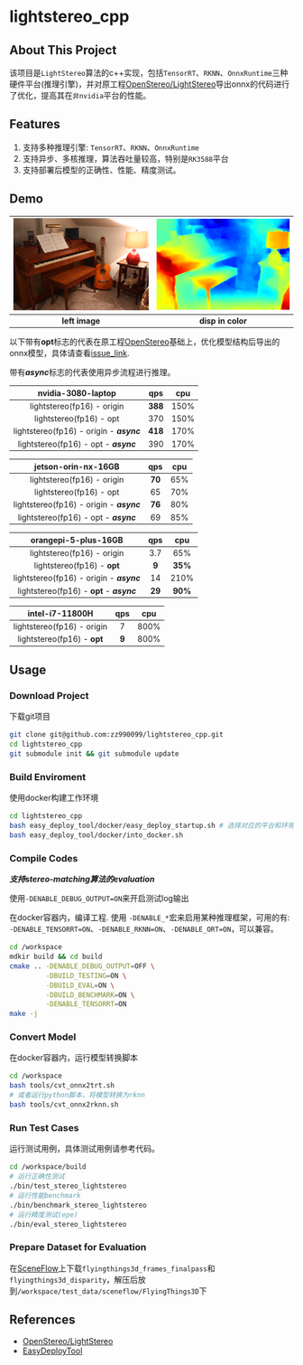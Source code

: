 # lightstereo_cpp

## About This Project

该项目是`LightStereo`算法的c++实现，包括`TensorRT`、`RKNN`、`OnnxRuntime`三种硬件平台(推理引擎)，并对原工程[OpenStereo/LightStereo](https://github.com/XiandaGuo/OpenStereo)导出onnx的代码进行了优化，提高其在`非nvidia`平台的性能。

## Features

1. 支持多种推理引擎: `TensorRT`、`RKNN`、`OnnxRuntime`
2. 支持异步、多核推理，算法吞吐量较高，特别是`RK3588`平台
3. 支持部署后模型的正确性、性能、精度测试。

## Demo

| <img src="./assets/left.png" alt="1" width="500"> | <img src="./assets/disp_color.png" alt="1" width="500"> |
|:----------------------------------------:|:----:|
| **left image**  | **disp in color** |

以下带有**opt**标志的代表在原工程[OpenStereo](https://github.com/XiandaGuo/OpenStereo)基础上，优化模型结构后导出的onnx模型，具体请查看[issue_link](https://github.com/XiandaGuo/OpenStereo/issues/212).

带有***async***标志的代表使用异步流程进行推理。

|  nvidia-3080-laptop   |   qps   |  cpu   |
|:---------:|:---------:|:----------------:|
|  lightstereo(fp16) - origin   |   **388**   |  150%   |
|  lightstereo(fp16) - opt  |   370   |  150%   |
|  lightstereo(fp16) - origin - ***async***  |   **418**   |  170%   |
|  lightstereo(fp16) - opt - ***async***  |   390   |  170%   |


|  jetson-orin-nx-16GB   |   qps   |  cpu   |
|:---------:|:---------:|:----------------:|
|  lightstereo(fp16) - origin   |   **70**   |  65%   |
|  lightstereo(fp16) - opt  |   65   |  70%   |
|  lightstereo(fp16) - origin - ***async***  |   **76**   |  80%   |
|  lightstereo(fp16) - opt - ***async***  |   69   |  85%   |


|  orangepi-5-plus-16GB   |   qps   |  cpu   |
|:---------:|:---------:|:----------------:|
|  lightstereo(fp16) - origin   |   3.7   |  65%   |
|  lightstereo(fp16) - **opt**  |   **9**   |  **35%**   |
|  lightstereo(fp16) - origin - ***async***  |   14   |  210%   |
|  lightstereo(fp16) - **opt** - ***async***  |   **29**   |  **90%**   |

|  intel-i7-11800H   |   qps   |  cpu   |
|:---------:|:---------:|:----------------:|
|  lightstereo(fp16) - origin   |   7   |  800%   |
|  lightstereo(fp16) - **opt**  |   **9**   |  800%   |

## Usage

### Download Project

下载git项目
```bash
git clone git@github.com:zz990099/lightstereo_cpp.git
cd lightstereo_cpp
git submodule init && git submodule update
```

### Build Enviroment

使用docker构建工作环境
```bash
cd lightstereo_cpp
bash easy_deploy_tool/docker/easy_deploy_startup.sh # 选择对应的平台和环境
bash easy_deploy_tool/docker/into_docker.sh
```

### Compile Codes

***支持stereo-matching算法的evaluation*** 

使用`-DENABLE_DEBUG_OUTPUT=ON`来开启测试log输出

在docker容器内，编译工程. 使用 `-DENABLE_*`宏来启用某种推理框架，可用的有: `-DENABLE_TENSORRT=ON`、`-DENABLE_RKNN=ON`、`-DENABLE_ORT=ON`，可以兼容。 
```bash
cd /workspace
mdkir build && cd build
cmake .. -DENABLE_DEBUG_OUTPUT=OFF \
         -DBUILD_TESTING=ON \
         -DBUILD_EVAL=ON \
         -DBUILD_BENCHMARK=ON \
         -DENABLE_TENSORRT=ON
make -j
```

### Convert Model

在docker容器内，运行模型转换脚本
```bash
cd /workspace
bash tools/cvt_onnx2trt.sh
# 或者运行python脚本，将模型转换为rknn
bash tools/cvt_onnx2rknn.sh
```

### Run Test Cases

运行测试用例，具体测试用例请参考代码。
```bash
cd /workspace/build
# 运行正确性测试
./bin/test_stereo_lightstereo
# 运行性能benchmark
./bin/benchmark_stereo_lightstereo
# 运行精度测试(epe)
./bin/eval_stereo_lightstereo
```

### Prepare Dataset for Evaluation

在[SceneFlow](https://lmb.informatik.uni-freiburg.de/resources/datasets/SceneFlowDatasets.en.html)上下载`flyingthings3d_frames_finalpass`和`flyingthings3d_disparity`，解压后放到`/workspace/test_data/sceneflow/FlyingThings3D`下

## References

- [OpenStereo/LightStereo](https://github.com/XiandaGuo/OpenStereo)
- [EasyDeployTool](https://github.com/zz990099/EasyDeployTool)
